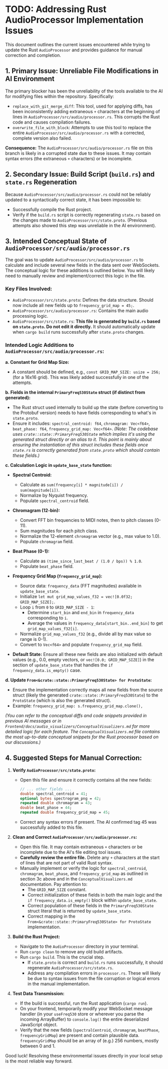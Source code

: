 # TODO: Addressing Rust AudioProcessor Implementation Issues

This document outlines the current issues encountered while trying to update the Rust `AudioProcessor` and provides guidance for manual correction and completion.

## 1. Primary Issue: Unreliable File Modifications in AI Environment

The primary blocker has been the unreliability of the tools available to the AI for modifying files within the repository. Specifically:
*   `replace_with_git_merge_diff`: This tool, used for applying diffs, has been inconsistently adding extraneous `+` characters at the beginning of lines in `AudioProcessor/src/audio/processor.rs`. This corrupts the Rust code and causes compilation failures.
*   `overwrite_file_with_block`: Attempts to use this tool to replace the entire `AudioProcessor/src/audio/processor.rs` with a corrected, complete version also failed.

**Consequence:** The `AudioProcessor/src/audio/processor.rs` file on this branch is likely in a corrupted state due to these issues. It may contain syntax errors (the extraneous `+` characters) or be incomplete.

## 2. Secondary Issue: Build Script (`build.rs`) and `state.rs` Regeneration

Because `AudioProcessor/src/audio/processor.rs` could not be reliably updated to a syntactically correct state, it has been impossible to:
*   Successfully compile the Rust project.
*   Verify if the `build.rs` script is correctly regenerating `state.rs` based on the changes made to `AudioProcessor/src/state.proto`. (Previous attempts also showed this step was unreliable in the AI environment).

## 3. Intended Conceptual State of `AudioProcessor/src/audio/processor.rs`

The goal was to update `AudioProcessor/src/audio/processor.rs` to calculate and include several new fields in the data sent over WebSockets. The conceptual logic for these additions is outlined below. You will likely need to manually review and implement/correct this logic in the file.

### Key Files Involved:
*   `AudioProcessor/src/state.proto`: Defines the data structure. Should now include all new fields up to `frequency_grid_map = 45;`.
*   `AudioProcessor/src/audio/processor.rs`: Contains the main audio processing logic.
*   `AudioProcessor/src/state.rs`: **This file is generated by `build.rs` based on `state.proto`. Do not edit it directly.** It should automatically update when `cargo build` runs successfully after `state.proto` changes.

### Intended Logic Additions to `AudioProcessor/src/audio/processor.rs`:

**a. Constant for Grid Map Size:**
   - A constant should be defined, e.g., `const GRID_MAP_SIZE: usize = 256;` (for a 16x16 grid). This was likely added successfully in one of the attempts.

**b. Fields in the internal `PrimaryFreq530State` struct (if distinct from generated):**
   - The Rust struct used internally to build up the state (before converting to the Protobuf version) needs to have fields corresponding to what's in `state.proto`.
   - Ensure it includes: `spectral_centroid: f64`, `chromagram: Vec<f64>`, `beat_phase: f64`, `frequency_grid_map: Vec<f64>`.
   *(Note: The codebase uses `crate::state::PrimaryFreq530State` which implies it's using the generated struct directly or an alias to it. This point is mainly about ensuring the instantiation of this struct includes these fields once `state.rs` is correctly generated from `state.proto` which should contain these fields.)*

**c. Calculation Logic in `update_base_state` function:**

   - **Spectral Centroid:**
     - Calculate as `sum(frequency[i] * magnitude[i]) / sum(magnitude[i])`.
     - Normalize by Nyquist frequency.
     - Populate `spectral_centroid` field.

   - **Chromagram (12-bin):**
     - Convert FFT bin frequencies to MIDI notes, then to pitch classes (0-11).
     - Sum magnitudes for each pitch class.
     - Normalize the 12-element `chromagram` vector (e.g., max value to 1.0).
     - Populate `chromagram` field.

   - **Beat Phase (0-1):**
     - Calculate as `(time_since_last_beat / (1.0 / bps)) % 1.0`.
     - Populate `beat_phase` field.

   - **Frequency Grid Map (`frequency_grid_map`):**
     - Source data: `frequency_data` (FFT magnitudes) available in `update_base_state`.
     - Initialize `let mut grid_map_values_f32 = vec![0.0f32; GRID_MAP_SIZE];`.
     - Loop `i` from `0` to `GRID_MAP_SIZE - 1`:
       - Determine `start_bin` and `end_bin` in `frequency_data` corresponding to `i`.
       - Average the values in `frequency_data[start_bin..end_bin]` to get `grid_map_values_f32[i]`.
     - Normalize `grid_map_values_f32` (e.g., divide all by max value so range is 0-1).
     - Convert to `Vec<f64>` and populate `frequency_grid_map` field.

   - **Default State:** Ensure all these new fields are also initialized with default values (e.g., 0.0, empty vectors, or `vec![0.0; GRID_MAP_SIZE]`) in the section of `update_base_state` that handles the `if frequency_data.is_empty()` case.

**d. Update `From<&crate::state::PrimaryFreq530State> for ProtoState`:**
   - Ensure the implementation correctly maps all new fields from the source struct (likely the generated `crate::state::PrimaryFreq530State`) to the `ProtoState` (which is also the generated struct).
   - Example: `frequency_grid_map: s.frequency_grid_map.clone(),`

   *(You can refer to the conceptual diffs and code snippets provided in previous AI messages or in `Frontend/docs/audio_visualizers/ConceptualVisualizers.md` for more detailed logic for each feature. The `ConceptualVisualizers.md` file contains the most up-to-date conceptual snippets for the Rust processor based on our discussions.)*

## 4. Suggested Steps for Manual Correction:

1.  **Verify `AudioProcessor/src/state.proto`:**
    *   Open this file and ensure it correctly contains all the new fields:
        ```protobuf
        // ... other fields ...
        double spectral_centroid = 41;
        optional bytes spectrogram_png = 42;
        repeated double chromagram = 43;
        double beat_phase = 44;
        repeated double frequency_grid_map = 45;
        ```
    *   Correct any syntax errors if present. The AI confirmed tag 45 was successfully added to this file.

2.  **Clean and Correct `AudioProcessor/src/audio/processor.rs`:**
    *   Open this file. It may contain extraneous `+` characters or be incomplete due to the AI's file editing tool issues.
    *   **Carefully review the entire file.** Delete any `+` characters at the start of lines that are not part of valid Rust syntax.
    *   Manually implement or verify the logic for `spectral_centroid`, `chromagram`, `beat_phase`, and `frequency_grid_map` as outlined in section 3c above and in the `ConceptualVisualizers.md` documentation. Pay attention to:
        *   The `GRID_MAP_SIZE` constant.
        *   Correct initialization of these fields in both the main logic and the `if frequency_data.is_empty()` block within `update_base_state`.
        *   Correct population of these fields in the `PrimaryFreq530State` struct literal that is returned by `update_base_state`.
        *   Correct mapping in the `From<&crate::state::PrimaryFreq530State> for ProtoState` implementation.

3.  **Build the Rust Project:**
    *   Navigate to the `AudioProcessor` directory in your terminal.
    *   Run `cargo clean` to remove any old build artifacts.
    *   Run `cargo build`. This is the crucial step.
        *   If `state.proto` is correct and `build.rs` runs successfully, it should regenerate `AudioProcessor/src/state.rs`.
        *   Address any compilation errors in `processor.rs`. These will likely be due to syntax issues from the file corruption or logical errors in the manual implementation.

4.  **Test Data Transmission:**
    *   If the build is successful, run the Rust application (`cargo run`).
    *   On your frontend, temporarily modify your WebSocket message handler (in your `useFreq530` store or wherever you parse the incoming ArrayBuffer) to `console.log()` the entire deserialized JavaScript object.
    *   Verify that the new fields (`spectralCentroid`, `chromagram`, `beatPhase`, `frequencyGridMap`) are present and contain plausible data. `frequencyGridMap` should be an array of (e.g.) 256 numbers, mostly between 0 and 1.

Good luck! Resolving these environmental issues directly in your local setup is the most reliable way forward.
